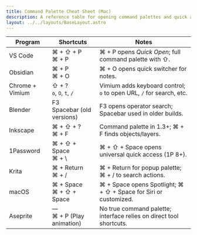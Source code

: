 ```yaml
---
title: Command Palette Cheat Sheet (Mac)
description: A reference table for opening command palettes and quick actions in commonly used Mac software.
layout: ../../layouts/BaseLayout.astro
---
```


| Program         | Shortcuts                                     | Notes                                                               |
| --------------- | --------------------------------------------- | ------------------------------------------------------------------- |
| VS Code         | ⌘ + ⇧ + P<br>⌘ + P                            | ⌘ + P opens _Quick Open_; full command palette with ⇧.              |
| Obsidian        | ⌘ + P<br>⌘ + O                                | ⌘ + O opens quick switcher for notes.                               |
| Chrome + Vimium | ⇧ + ?<br>`o`, `O`, `t`, `/`                   | Vimium adds keyboard control; `o` to open URL, `/` for search, etc. |
| Blender         | F3<br>Spacebar (old versions)                 | F3 opens operator search; Spacebar used in older builds.            |
| Inkscape        | ⌘ + ⇧ + ?<br>⌘ + F                             | Command palette in 1.3+; ⌘ + F finds objects/layers.                |
| 1Password       | ⌘ + ⇧ + Space<br>⌘ + \                        | ⌘ + ⇧ + Space opens universal quick access (1P 8+).                 |
| Krita           | ⌘ + Return<br>⌘ + /                            | ⌘ + Return for popup palette; ⌘ + / to search actions.              |
| macOS           | ⌘ + Space<br>⌘ + ⇧ + Space                    | ⌘ + Space opens Spotlight; ⌘ + ⇧ + Space for Siri or customized.    |
| Aseprite        | —<br>⌘ + P (Play animation)                   | No true command palette; interface relies on direct tool shortcuts. |
